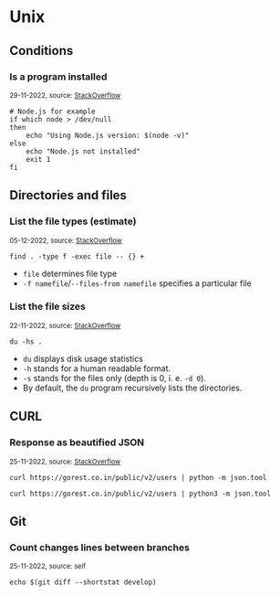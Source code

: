 # Unix

## Conditions

### Is a program installed
<sup>29-11-2022, source: [StackOverflow](https://unix.stackexchange.com/a/288402/550665)</sup>

```shell
# Node.js for example
if which node > /dev/null
then
    echo "Using Node.js version: $(node -v)"
else
    echo "Node.js not installed"
    exit 1
fi
```

## Directories and files

### List the file types (estimate)
<sup>05-12-2022, source: [StackOverflow](https://superuser.com/a/1490807/776068)</sup>

```shell
find . -type f -exec file -- {} +
```
- `file` determines file type
- `-f namefile`/`--files-from namefile` specifies a particular file

### List the file sizes 
<sup>22-11-2022, source: [StackOverflow](https://stackoverflow.com/a/1019124/3764965)</sup>

```shell
du -hs .
```
- `du` displays disk usage statistics
- `-h` stands for a human readable format.
- `-s` stands for the files only (depth is 0, i. e. `-d 0`).
- By default, the `du` program recursively lists the directories.

## CURL

### Response as beautified JSON
<sup>25-11-2022, source: [StackOverflow](https://stackoverflow.com/a/32246976/3764965)</sup>

```shell
curl https://gorest.co.in/public/v2/users | python -m json.tool
```
```shell
curl https://gorest.co.in/public/v2/users | python3 -m json.tool
```

## Git

### Count changes lines between branches
<sup>25-11-2022, source: self</sup>

```shell
echo $(git diff --shortstat develop)
```

